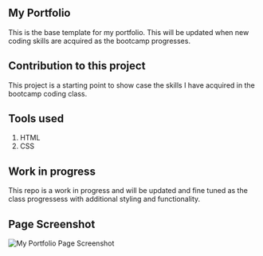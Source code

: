 ## My Portfolio
This is the base template for my portfolio. This will be updated when new coding skills are acquired as the bootcamp progresses. 

## Contribution to this project
This project is a starting point to show case the skills I have acquired in the bootcamp coding class. 

## Tools used
1. HTML
2. CSS

## Work in progress
This repo is a work in progress and will be updated and fine tuned as the class progressess with additional styling and functionality.

## Page Screenshot
![My Portfolio Page Screenshot](https://user-images.githubusercontent.com/79011370/122648037-ce65ba80-d159-11eb-8ca5-aa300454dfa4.JPG)

